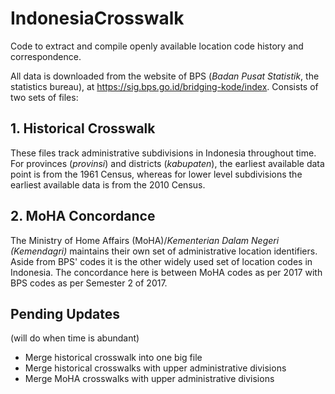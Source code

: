 # IndonesiaCrosswalk
Code to extract and compile openly available location code history and correspondence.

All data is downloaded from the website of BPS (*Badan Pusat Statistik*, the statistics bureau), at https://sig.bps.go.id/bridging-kode/index. Consists of two sets of files:

## 1. Historical Crosswalk
These files track administrative subdivisions in Indonesia throughout time. For provinces (*provinsi*) and districts (*kabupaten*), the earliest available data point is from the 1961 Census, whereas for lower level subdivisions the earliest available data is from the 2010 Census.

## 2. MoHA Concordance
The Ministry of Home Affairs (MoHA)/*Kementerian Dalam Negeri (Kemendagri)* maintains their own set of administrative location identifiers. Aside from BPS' codes it is the other widely used set of location codes in Indonesia. The concordance here is between MoHA codes as per 2017 with BPS codes as per Semester 2 of 2017.

## Pending Updates
(will do when time is abundant)
- Merge historical crosswalk into one big file
- Merge historical crosswalks with upper administrative divisions
- Merge MoHA crosswalks with upper administrative divisions
